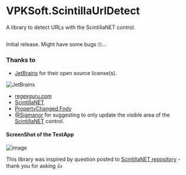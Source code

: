 # VPKSoft.ScintillaUrlDetect
A library to detect URLs with the ScintillaNET control.

##
Initial release. Might have some bugs 🙄...

### Thanks to
* [JetBrains](http://www.jetbrains.com) for their open source license(s).

![JetBrains](http://www.vpksoft.net/site/External/JetBrains/jetbrains.svg)

* [regexguru.com](http://www.regexguru.com/2008/11/detecting-urls-in-a-block-of-text/)
* [ScintillaNET](https://github.com/jacobslusser/ScintillaNET)
* [PropertyChanged.Fody](https://github.com/Fody/PropertyChanged)
* [@Sigmanor](https://github.com/Sigmanor) for suggesting to only update the visible area of the [ScintillaNET](https://github.com/jacobslusser/ScintillaNET) control.

#### ScreenShot of the TestApp
![image](https://user-images.githubusercontent.com/40712699/68073080-749e5a00-fd95-11e9-8982-398230fbe0ca.png)

This library was inspired by question posted to [ScintillaNET repository](https://github.com/jacobslusser/ScintillaNET/issues/470) - thank you for asking 👍
